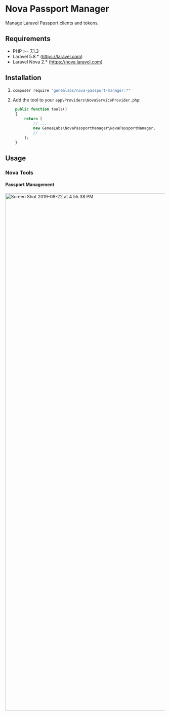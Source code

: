 # Nova Passport Manager
Manage Laravel Passport clients and tokens.

## Requirements
- PHP >= 7.1.3
- Laravel 5.8.* (https://laravel.com)
- Laravel Nova 2.* (https://nova.laravel.com)

## Installation
1. ```sh
   composer require "genealabs/nova-passport-manager:*"
   ```
2. Add the tool to your `app\Providers\NovaServiceProvider.php`:
   ```php
    public function tools()
    {
        return [
            // ...
            new GeneaLabs\NovaPassportManager\NovaPassportManager,
            // ...
        ];
    }
   ```

## Usage
### Nova Tools
#### Passport Management
<img width="1633" alt="Screen Shot 2019-08-22 at 4 55 38 PM" src="https://user-images.githubusercontent.com/1791050/63557564-171ca000-c4fe-11e9-99af-d0b07342c310.png">
